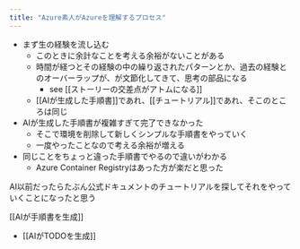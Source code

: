 ```yaml
---
title: "Azure素人がAzureを理解するプロセス"
---
```



- まず生の経験を流し込む
    - このときに余計なことを考える余裕がないことがある
    - 時間が経つとその経験の中の繰り返されたパターンとか、過去の経験とのオーバーラップが、が文節化してきて、思考の部品になる
        - see [[ストーリーの交差点がアトムになる]]
    - [[AIが生成した手順書]]であれ、[[チュートリアル]]であれ、そこのところは同じ
- AIが生成した手順書が複雑すぎて完了できなかった
    - そこで環境を削除して新しくシンプルな手順書をやっていく
    - 一度やったことなので考える余裕が増える
- 同じことをちょっと違った手順書でやるので違いがわかる
    - Azure Container Registryはあった方が楽だと思った

AI以前だったらたぶん公式ドキュメントのチュートリアルを探してそれをやっていくことになったと思う


[[AIが手順書を生成]]
- [[AIがTODOを生成]]
